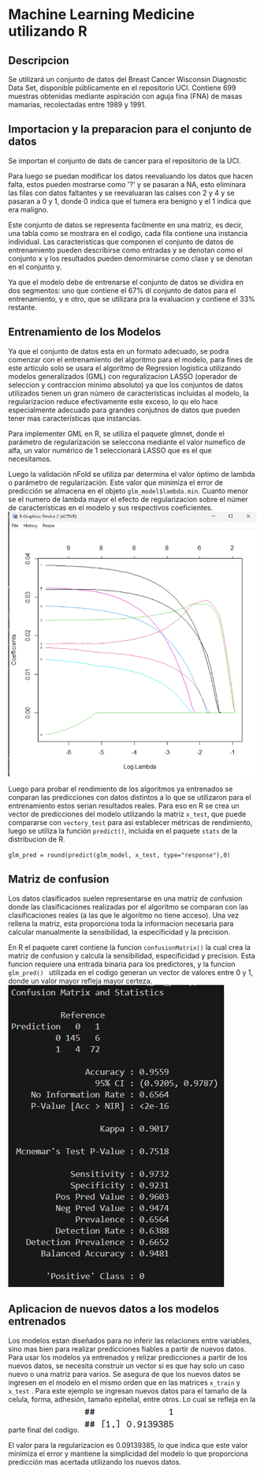 # Machine Learning Medicine utilizando R

## Descripcion
Se utilizará un conjunto de datos del Breast Cancer Wisconsin Diagnostic Data Set, disponible públicamente en el repositorio UCI. Contiene 699 muestras obtenidas mediante aspiración con aguja fina (FNA) de masas mamarias, recolectadas entre 1989 y 1991.

## Importacion y la preparacion para el conjunto de datos
Se importan el conjunto de dats de cancer para el repositorio de la UCI.

Para luego se puedan modificar los datos reevaluando los datos que hacen falta, estos pueden mostrarse como '?' y se pasaran a NA, esto eliminara las filas con datos faltantes y se reevaluaran las calses con 2 y 4 y se pasaran a 0 y 1, donde 0 indica que el tumera era benigno y el 1 indica que era maligno.

Este conjunto de datos se representa facilmente en una matriz, es decir, una tabla como se mostrara en el codigo, cada fila contiene una instancia individual. Las caracteristicas que componen el conjunto de datos de entrenamiento pueden describirse como entradas y se denotan como el conjunto x y los resultados pueden denorminarse como clase y se denotan en el conjunto y.

Ya que el modelo debe de entrenarse el conjunto de datos se dividira en dos segmentos: uno que contiene el 67% dl conjunto de datos para el entrenamiento, y e otro, que se utilizara pra la evaluacion y contiene el 33% restante.

## Entrenamiento de los Modelos

Ya que el conjunto de datos esta en un formato adecuado, se podra comenzar con el entrenamiento del algoritmo para el modelo, para fines de este articulo solo se usara el algoritmo de Regresion logistica utilizando modelos generalizados (GML) con reguralizacion LASSO (operador de seleccion y contraccion minimo absoluto) ya que los conjuntos de datos utilizados tienen un gran número de características incluidas al modelo, la regularizacion reduce efectivamente este exceso, lo qu elo hace especialmente adecuado para grandes conjutnos de datos que pueden tener mas características que instancias.

Para implementer GML en R, se utiliza el paquete glmnet, donde el parámetro de regularización se seleccona mediante el valor numefico de alfa, un valor numérico de 1 seleccionará LASSO que es el que necesitamos.

Luego la validación nFold se utiliza par determina el valor óptimo de lambda o parámetro de regularización. Este valor que minimiza el error de predicción se almacena en el objeto ` glm_model$lambda.min `. Cuanto menor se el numero de lambda mayor el efecto de regularizacion sobre el númer de características en el modelo y sus respectivos coeficientes. 
![Texto alternativo](./images/img1.png)


Luego para probar el rendimiento de los algoritmos ya entrenados se conparan las predicciones con datos distintos a lo que se utilizaron para el entrenamiento estos serian resultados reales. Para eso en R se crea un vector de predicciones del modelo utilizando la matriz ` x_test `, que puede compararse con ` vectory_test ` para asi establecer métricas de rendimiento, luego se utiliza la función ` predict() `, incluida en el paquete ` stats ` de la distribucion de R.

` glm_pred = round(predict(glm_model, x_test, type="response"),0)  `

## Matriz de confusion
Los datos clasificados suelen representarse en una matriz de confusion donde las clasificaciones realizadas por el algoritmo se comparan con las clasificaciones reales (a las que le algoritmo no tiene acceso). Una vez rellena la matriz, esta proporciona toda la informacion necesaria para calcular manualmente la sensibilidad, la especificidad y la precision.

En R el paquete caret contiene la funcion ` confusionMatrix() ` la cual crea la matriz de confusion y calcula la sensibilidad, especificidad y precision. Esta funcion requiere una entrada binaria para los predictores, y la funcion `glm_pred() ` utilizada en el codigo generan un vector de valores entre 0 y 1, donde un valor mayor refleja mayor certeza. 
![Texto alternativo](./images/img2.png)

## Aplicacion de nuevos datos a los modelos entrenados

Los modelos estan diseñados para no inferir las relaciones entre variables, sino mas bien para realizar predicciones fiables a partir de nuevos datos.
Para usar los modelos ya entrenados y relizar predicciones a partir de los nuevos datos, se necesita construir un vector si es que hay solo un caso nuevo o una matriz para varios. Se asegura de que los nuevos datos se ingresen en el modelo en el mismo orden que en las matrices ` x_train ` y ` x_test ` . Para este ejemplo se ingresan nuevos datos para el tamaño de la celula, forma, adhesión, tamaño epitelial, entre otros. Lo cual se refleja en la parte final del codigo.
![Texto alternativo](./images/img3.png)

El valor para la regularizacion es 0.09139385, lo que indica que este valor minimiza  el error y mantiene la simplicidad del modelo lo que proporciona predicción mas acertada utilizando los nuevos datos. 